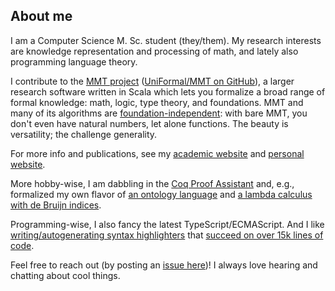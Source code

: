 <!-- Mirror this self-description both at ComFreek/ComFreek and on the StackExchange network! -->
## About me
I am a Computer Science M. Sc. student (they/them). My research interests are knowledge representation and processing of math, and lately also programming language theory.

I contribute to the [MMT project](https://uniformal.github.io/) ([UniFormal/MMT on GitHub](https://github.com/UniFormal/MMT)), a larger research software written in Scala which lets you formalize a broad range of formal knowledge: math, logic, type theory, and foundations. MMT and many of its algorithms are [foundation-independent](https://kwarc.info/people/frabe/Research/rabe_future_15.pdf): with bare MMT, you don't even have natural numbers, let alone functions. The beauty is versatility; the challenge generality.

For more info and publications, see my [academic website](https://kwarc.info/people/nroux/) and [personal website](https://navid-roux.netlify.app/).

More hobby-wise, I am dabbling in the [Coq Proof Assistant](https://coq.inria.fr/) and, e.g., formalized my own flavor of [an ontology language](https://github.com/ComFreek/basic-ontology-language) and [a lambda calculus with de Bruijn indices](https://github.com/ComFreek/lambda-coq).

Programming-wise, I also fancy the latest TypeScript/ECMAScript. And I like [writing/autogenerating syntax highlighters](https://github.com/ComFreek/mmtpygments) that [succeed on over 15k lines of code](https://comfreek.github.io/mmtpygments/mmtpygments/test/index.html).

Feel free to reach out (by posting an [issue here](https://github.com/ComFreek/ComFreek/issues/new))! I always love hearing and chatting about cool things.
